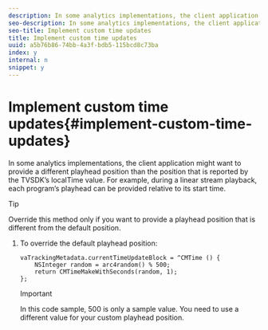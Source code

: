 ```yaml
---
description: In some analytics implementations, the client application might want to provide a different playhead position than the position that is reported by the TVSDK’s localTime value. For example, during a linear stream playback, each program’s playhead can be provided relative to its start time.
seo-description: In some analytics implementations, the client application might want to provide a different playhead position than the position that is reported by the TVSDK’s localTime value. For example, during a linear stream playback, each program’s playhead can be provided relative to its start time.
seo-title: Implement custom time updates
title: Implement custom time updates
uuid: a5b76b86-74bb-4a3f-bdb5-115bcd8c73ba
index: y
internal: n
snippet: y
---
```


# Implement custom time updates{#implement-custom-time-updates}

In some analytics implementations, the client application might want to provide a different playhead position than the position that is reported by the TVSDK’s localTime value. For example, during a linear stream playback, each program’s playhead can be provided relative to its start time.

>[!TIP]
>
>Override this method only if you want to provide a playhead position that is different from the default position.

1. To override the default playhead position:

   ```
   vaTrackingMetadata.currentTimeUpdateBlock = ^CMTime () { 
       NSInteger random = arc4random() % 500;  
       return CMTimeMakeWithSeconds(random, 1); 
   };
   ```

   >[!IMPORTANT]
   >
   >In this code sample, 500 is only a sample value. You need to use a different value for your custom playhead position.

